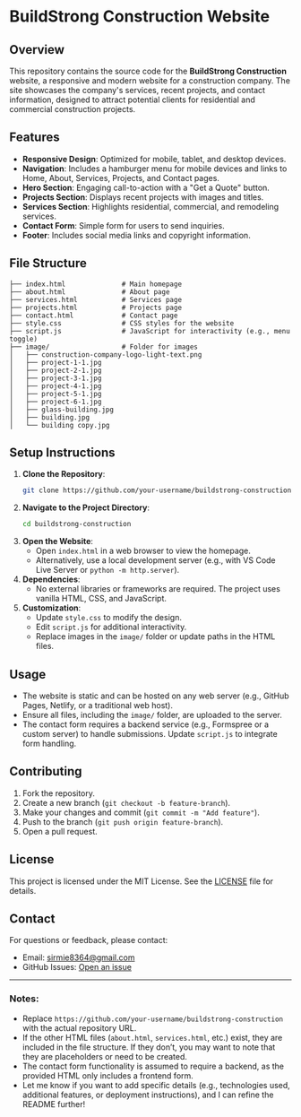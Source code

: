 # BuildStrong Construction Website

## Overview
This repository contains the source code for the **BuildStrong Construction** website, a responsive and modern website for a construction company. The site showcases the company's services, recent projects, and contact information, designed to attract potential clients for residential and commercial construction projects.

## Features
- **Responsive Design**: Optimized for mobile, tablet, and desktop devices.
- **Navigation**: Includes a hamburger menu for mobile devices and links to Home, About, Services, Projects, and Contact pages.
- **Hero Section**: Engaging call-to-action with a "Get a Quote" button.
- **Projects Section**: Displays recent projects with images and titles.
- **Services Section**: Highlights residential, commercial, and remodeling services.
- **Contact Form**: Simple form for users to send inquiries.
- **Footer**: Includes social media links and copyright information.

## File Structure
```
├── index.html              # Main homepage
├── about.html              # About page
├── services.html           # Services page
├── projects.html           # Projects page
├── contact.html            # Contact page
├── style.css               # CSS styles for the website
├── script.js               # JavaScript for interactivity (e.g., menu toggle)
├── image/                  # Folder for images
│   ├── construction-company-logo-light-text.png
│   ├── project-1-1.jpg
│   ├── project-2-1.jpg
│   ├── project-3-1.jpg
│   ├── project-4-1.jpg
│   ├── project-5-1.jpg
│   ├── project-6-1.jpg
│   ├── glass-building.jpg
│   ├── building.jpg
│   └── building copy.jpg
```

## Setup Instructions
1. **Clone the Repository**:
   ```bash
   git clone https://github.com/your-username/buildstrong-construction.git
   ```
2. **Navigate to the Project Directory**:
   ```bash
   cd buildstrong-construction
   ```
3. **Open the Website**:
   - Open `index.html` in a web browser to view the homepage.
   - Alternatively, use a local development server (e.g., with VS Code Live Server or `python -m http.server`).
4. **Dependencies**:
   - No external libraries or frameworks are required. The project uses vanilla HTML, CSS, and JavaScript.
5. **Customization**:
   - Update `style.css` to modify the design.
   - Edit `script.js` for additional interactivity.
   - Replace images in the `image/` folder or update paths in the HTML files.

## Usage
- The website is static and can be hosted on any web server (e.g., GitHub Pages, Netlify, or a traditional web host).
- Ensure all files, including the `image/` folder, are uploaded to the server.
- The contact form requires a backend service (e.g., Formspree or a custom server) to handle submissions. Update `script.js` to integrate form handling.

## Contributing
1. Fork the repository.
2. Create a new branch (`git checkout -b feature-branch`).
3. Make your changes and commit (`git commit -m "Add feature"`).
4. Push to the branch (`git push origin feature-branch`).
5. Open a pull request.

## License
This project is licensed under the MIT License. See the [LICENSE](LICENSE) file for details.

## Contact
For questions or feedback, please contact:
- Email: sirmie8364@gmail.com
- GitHub Issues: [Open an issue](https://github.com/darhrmsarm03/buildstrong-construction/issues)

---

### Notes:
- Replace `https://github.com/your-username/buildstrong-construction` with the actual repository URL.
- If the other HTML files (`about.html`, `services.html`, etc.) exist, they are included in the file structure. If they don’t, you may want to note that they are placeholders or need to be created.
- The contact form functionality is assumed to require a backend, as the provided HTML only includes a frontend form.
- Let me know if you want to add specific details (e.g., technologies used, additional features, or deployment instructions), and I can refine the README further!
